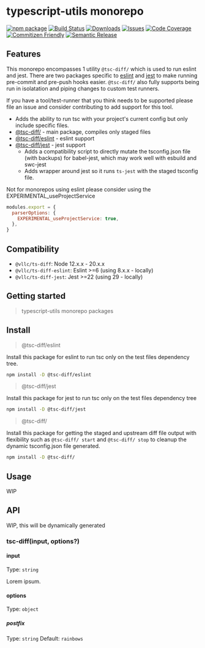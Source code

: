 # typescript-utils monorepo

[![npm package][npm-img]][npm-url]
[![Build Status][build-img]][build-url]
[![Downloads][downloads-img]][downloads-url]
[![Issues][issues-img]][issues-url]
[![Code Coverage][codecov-img]][codecov-url]
[![Commitizen Friendly][commitizen-img]][commitizen-url]
[![Semantic Release][semantic-release-img]][semantic-release-url]

## Features

This monorepo encompasses 1 utility `@tsc-diff/` which is used to run eslint and jest. There are two packages specific to [eslint](https://eslint.org/) and [jest](https://jestjs.io/) to make running pre-commit and pre-push hooks easier. `@tsc-diff/` also fully supports being run in isolatation and piping changes to custom test runners.

If you have a tool/test-runner that you think needs to be supported please file an issue and consider contributing to add support for this tool.

- Adds the ability to run tsc with your project's current config but only include specific files.
- [@tsc-diff/](./packages/tsc-diff#README) - main package, compiles only staged files
- [@tsc-diff/eslint](./packages/tsc-diff-eslint#README) - eslint support
- [@tsc-diff/jest](./packages/tsc-diff#README) - jest support
  - Adds a compatibility script to directly mutate the tsconfig.json file (with backups) for babel-jest, which may work well with esbuild and swc-jest
  - Adds wrapper around jest so it runs `ts-jest` with the staged tsconfig file.

Not for monorepos using eslint please consider using the EXPERIMENTAL_useProjectService

```javascript
modules.export = {
  parserOptions: {
    EXPERIMENTAL_useProjectService: true,
  },
}
```

## Compatibility

- `@vllc/ts-diff`: Node 12.x.x - 20.x.x
- `@vllc/ts-diff-eslint`: Eslint >=6 (using 8.x.x - locally)
- `@vllc/ts-diff-jest`: Jest >=22 (using 29 - locally)

## Getting started

> typescript-utils monorepo packages

## Install

> @tsc-diff/eslint

Install this package for eslint to run tsc only on the test files dependency tree.

```bash
npm install -D @tsc-diff/eslint
```

> @tsc-diff/jest

Install this package for jest to run tsc only on the test files dependency tree

```bash
npm install -D @tsc-diff/jest
```

> @tsc-diff/

Install this package for getting the staged and upstream diff file output with flexibility such as `@tsc-diff/ start` and `@tsc-diff/ stop` to cleanup the dynamic tsconfig.json file generated.

```bash
npm install -D @tsc-diff/
```

## Usage

WIP

## API

WIP, this will be dynamically generated

### tsc-diff(input, options?)

#### input

Type: `string`

Lorem ipsum.

#### options

Type: `object`

##### postfix

Type: `string`
Default: `rainbows`

[build-img]: https://github.com/VirtualizeLLC/typescript-utils/actions/workflows/release.yml/badge.svg
[build-url]: https://github.com/VirtualizeLLC/typescript-utils/actions/workflows/release.yml
[downloads-img]: https://img.shields.io/npm/dt/typescript-npm-package-template
[downloads-url]: https://www.npmtrends.com/typescript-npm-package-template
[npm-img]: https://img.shields.io/npm/v/typescript-npm-package-template
[npm-url]: https://www.npmjs.com/package/typescript-npm-package-template
[issues-img]: https://img.shields.io/github/issues/VirtualizeLLC/typescript-utils
[issues-url]: https://github.com/VirtualizeLLC/typescript-utils/issues
[codecov-img]: https://codecov.io/gh/VirtualizeLLC/typescript-utils/branch/main/graph/badge.svg
[codecov-url]: https://codecov.io/gh/VirtualizeLLC/typescript-utils
[semantic-release-img]: https://img.shields.io/badge/%20%20%F0%9F%93%A6%F0%9F%9A%80-semantic--release-e10079.svg
[semantic-release-url]: https://github.com/semantic-release/semantic-release
[commitizen-img]: https://img.shields.io/badge/commitizen-friendly-brightgreen.svg
[commitizen-url]: http://commitizen.github.io/cz-cli/
